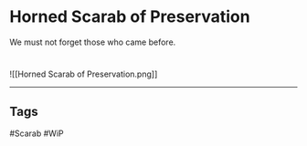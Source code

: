 # Horned Scarab of Preservation
We must not forget those who came before.

#
![[Horned Scarab of Preservation.png]]

---
## Tags
#Scarab
#WiP 